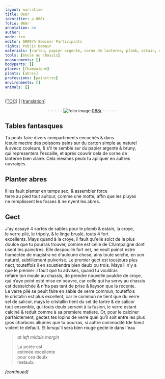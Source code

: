 ```yaml
---
layout: narrative
title: 068r
identifier: p-068r
folio: 068r
annotation: no
author:
mode: tcn
editor: GR8975 Seminar Participants
rights: Public Domain
materials: [carton, papier argenté, corne de lanterne, plomb, estain, croye, verre pilé, tripoly, linge bruslé, celle de Champaigne dont usent les painctres, magistra, pouldre de croye, sable de verre commun, touteffois le cristallin, verre, sel de salicor, cristallin, sel de tartre, salicor, charbons, eau, potée, metaulx]
tools: [moule au chassis]
measurements: []
bodyparts: []
places: [Champaigne]
plants: [abres]
professions: [painctres]
environments: []
animals: []
---
```


<p><a href="{{ site.baseurl }}/normalized/">[TOC]</a> | <a href="{{ site.baseurl }}/texts/p-068r_tl/" target="_blank">[translation]</a></p><div class="folio" align="center">- - - - - <a href="http://gallica.bnf.fr/ark:/12148/btv1b10500001g/f141.image" target="_blank"><img src="https://cu-mkp.github.io/2017-workshop-edition/assets/photo-icon.png" alt="folio image: " style="display:inline-block; margin-bottom:-3px;"/>068r</a> - - - - - </div>  
  

## Tables fantasques

 
Tu peulx faire divers compartiments encochés & dans<br/> iceulx mectre des poissons pains sur du <span class="m">carton</span> simple au naturel<br/> & avecq couleurs, & s'il te semble sur du <span class="m">papier argenté</span> & bruny,<br/> qui representera l'escaille, et aprés couvrir cela de <span class="m">corne de<br/> lanterne</span> bien claire. Cela mesmes peulx tu apliquer en aultres<br/> ouvraiges.
 
 
  

## Planter <span class="pa">abres</span>

 
Il les fault planter en temps sec, & assembler force<br/> terre au pied tout aultour, comme une motte, affin que les pluyes<br/> ne remplissent les fosses & ne nyent les <span class="pa">abres</span>.
 
 
  

## Gect

 
J'ay essayé 4 sortes de sables pour le <span class="m">plomb</span> & <span class="m">estain</span>, la <span class="m">croye</span>,<br/> le <span class="m">verre pilé</span>, le <span class="m">tripoly</span>, & le <span class="m">linge bruslé</span>, touts 4 fort<br/> excellents. Mays quand à la <span class="m">croye</span>, il fault qu'elle soict de la plus<br/> doulce que tu pourras trouver, comme est <span class="m">celle de <span class="pl">Champaigne</span> dont<br/> usent les <span class="pro">painctres</span></span>. Elle despouille fort net, ne veult poinct estre<br/> humectée de <span class="m">magistra</span> ne d'aulcune chose, ains toute seiche, en son<br/> naturel, subtillement pulverisé. Le premier gect est tousjours plus<br/> nect, touteffois il en soustiendra bien deulx ou trois. Mays il n'y a<br/> que le premier il fault que tu advises, quand tu vouldras<br/> refaire ton <span class="tl">moule au chassis</span>, de prendre nouvelle <span class="m">pouldre de croye</span>,<br/> qui n’aye point esté mise en oeuvre, car celle qui ha servy au chassis<br/> est desseichée & n'ha pas tant de prise & liayson que la recente.<br/> Le <span class="m">verre pilé</span> se peult faire en <span class="m">sable de verre commun, touteffois<br/> le cristallin</span> est plus excellent, car le commun ne tient que du <span class="del"><span class="m">verre</span></span><br/> <span class="m">sel de salicor</span>, mays le <span class="m">cristallin</span> tient du <span class="m">sel de tartre</span> & de <span class="m">salicor</span><br/> tout ensemble, qui touts deulx servent à la fusion, le <span class="m">verre</span> estant<br/> calciné & reduit comme à sa premiere matiere. Or, pour le calciner<br/> parfaictement, gectes tes lopins de <span class="m">verre</span> quel qu'il soit entre les plus<br/> gros <span class="m">charbons</span> allumés que tu pourras, si aultre commodité <span class="del">t</span><span class="add">d</span>e foeu<span class="del">t</span><br/> violent te default. Et lorsqu'il sera bien rouge gecte le dans l'<span class="m">eau</span><br/>
 
> *at left middle margin*
> 
> 
>   La <span class="m">potée</span> est<br/> estimée excellente<br/> pour ces deulx<br/> <span class="m">metaulx</span>. 
 
*[continued]*
 
